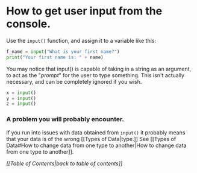 # How to get user input from the console.
Use the `input()` function, and assign it to a variable like this:

```python
f_name = input("What is your first name?")
print("Your first name is: " + name)
```
You may notice that input() is capable of taking in a string as an argument, to act as the "*prompt*" for the user to type something. 
This isn't actually necessary, and can be completely ignored if you wish.
```python
x = input()
y = input()
z = input()
```

### A problem you will probably encounter.
If you run into issues with data obtained from `input()` it probably means that your data is of the wrong [[Types of Data|type.]] See [[Types of Data#How to change data from one type to another|How to change data from one type to another]].

*[[Table of Contents|back to table of contents]]*